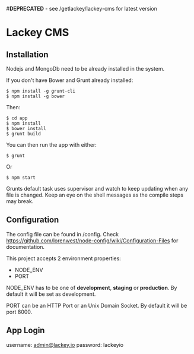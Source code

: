 
#**DEPRECATED** - see /getlackey/lackey-cms for latest version

# Lackey CMS

## Installation

Nodejs and MongoDb need to be already installed in the system.

If you don't have Bower and Grunt already installed:

	$ npm install -g grunt-cli
	$ npm install -g bower
	
Then:

    $ cd app
    $ npm install
    $ bower install
    $ grunt build
    
You can then run the app with either:

    $ grunt 

Or

    $ npm start

Grunts default task uses supervisor and watch to keep updating when any file is changed. Keep an eye on the shell messages as the compile steps may break. 

## Configuration

The config file can be found in /config. Check https://github.com/lorenwest/node-config/wiki/Configuration-Files for documentation.

This project accepts 2 environment properties:

- NODE_ENV 
- PORT

NODE_ENV has to be one of **development**, **staging** or **production**. By default it will be set as development.

PORT can be an HTTP Port or an Unix Domain Socket. By default it will be port 8000.
 

## App Login

username: admin@lackey.io
password: lackeyio

